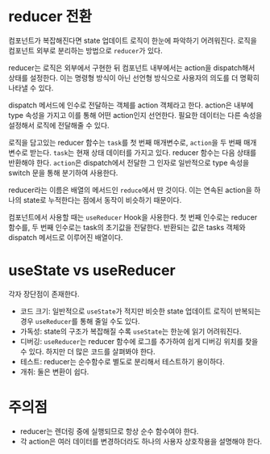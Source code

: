 # reducer 전환
컴포넌트가 복잡해진다면 state 업데이트 로직이 한눈에 파악하기 어려워진다. 로직을 컴포넌트 외부로 분리하는 방법으로 `reducer`가 있다.

reducer는 로직은 외부에서 구현한 뒤 컴포넌트 내부에서는 action을 dispatch해서 상태를 설정한다. 이는 명령형 방식이 아닌 선언형 방식으로 사용자의 의도를 더 명확히 나타낼 수 있다.

dispatch 메서드에 인수로 전달하는 객체를 action 객체라고 한다. action은 내부에 type 속성을 가지고 이를 통해 어떤 action인지 선언한다. 필요한 데이터는 다른 속성을 설정해서 로직에 전달해줄 수 있다.

로직을 담고있는 reducer 함수는 `task`를 첫 번째 매개변수로, `action`을 두 번째 매개변수로 받는다. `task`는 현재 상태 데이터를 가지고 있다. reducer 함수는 다음 상태를 반환해야 한다. `action`은 dispatch에서 전달한 그 인자로 일반적으로 type 속성을 switch 문을 통해 분기하여 사용한다.

reducer라는 이름은 배열의 메서드인 `reduce`에서 딴 것이다. 이는 연속된 action을 하나의 state로 누적한다는 점에서 동작이 비슷하기 때문이다.

컴포넌트에서 사용할 때는 `useReducer` Hook을 사용한다. 첫 번째 인수로는 reducer 함수를, 두 번째 인수로는 task의 초기값을 전달한다. 반환되는 값은 tasks 객체와 dispatch 메서드로 이루어진 배열이다.

# useState vs useReducer
각자 장단점이 존재한다.
- 코드 크기: 일반적으로 `useState`가 적지만 비슷한 state 업데이트 로직이 반복되는 경우 `useReducer`를 통해 줄일 수도 있다.
- 가독성: state의 구조가 복잡해질 수록 `useState`는 한눈에 읽기 어려워진다.
- 디버깅: `useReducer`는 reducer 함수에 로그를 추가하여 쉽게 디버깅 위치를 찾을 수 있다. 하지만 더 많은 코드를 살펴봐야 한다.
- 테스트: reducer는 순수함수로 별도로 분리해서 테스트하기 용이하다.
- 개취: 둘은 변환이 쉽다.

# 주의점
- reducer는 렌더링 중에 실행되므로 항상 순수 함수여야 한다.
- 각 action은 여러 데이터를 변경하더라도 하나의 사용자 상호작용을 설명해야 한다.